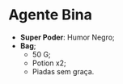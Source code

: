 Agente Bina
=========

- __Super Poder__: Humor Negro;
- **Bag**;
	- 50 G;
	- Potion x2;
	- Piadas sem graça.